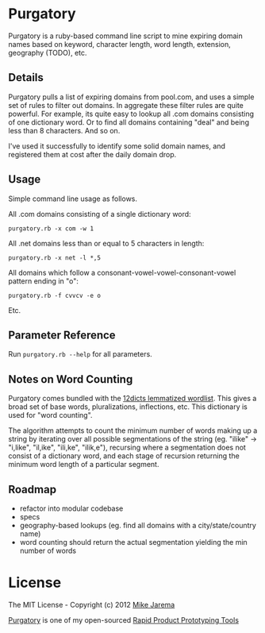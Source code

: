 # Purgatory

Purgatory is a ruby-based command line script to mine expiring domain names based on keyword, character length, word length, extension, geography (TODO), etc.


## Details

Purgatory pulls a list of expiring domains from pool.com, and uses a simple set of rules to filter out domains.  In aggregate these filter rules are quite powerful.  For example, its quite easy to lookup all .com domains consisting of one dictionary word.  Or to find all domains containing "deal" and being less than 8 characters.  And so on.

I've used it successfully to identify some solid domain names, and registered them at cost after the daily domain drop.


## Usage

Simple command line usage as follows.

All .com domains consisting of a single dictionary word:

``purgatory.rb -x com -w 1``

All .net domains less than or equal to 5 characters in length:

``purgatory.rb -x net -l *,5``

All domains which follow a consonant-vowel-vowel-consonant-vowel pattern ending in "o":

``purgatory.rb -f cvvcv -e o``

Etc.


## Parameter Reference

Run ``purgatory.rb --help`` for all parameters.


## Notes on Word Counting

Purgatory comes bundled with the [12dicts lemmatized wordlist](http://wordlist.sourceforge.net/12dicts-readme-r5.html).  This gives a broad set of base words, pluralizations, inflections, etc.  This dictionary is used for "word counting".

The algorithm attempts to count the minimum number of words making up a string by iterating over all possible segmentations of the string (eg. "ilike" -> "i,like", "il,ike", "ili,ke", "ilik,e"), recursing where a segmentation does not consist of a dictionary word, and each stage of recursion returning the minimum word length of a particular segment.


## Roadmap

* refactor into modular codebase
* specs
* geography-based lookups (eg. find all domains with a city/state/country name)
* word counting should return the actual segmentation yielding the min number of words


# License

The MIT License - Copyright (c) 2012 [Mike Jarema](http://mikejarema.com)

[Purgatory](https://github.com/mikejarema/purgatory) is one of my open-sourced [Rapid Product Prototyping Tools](http://producteer.com)
